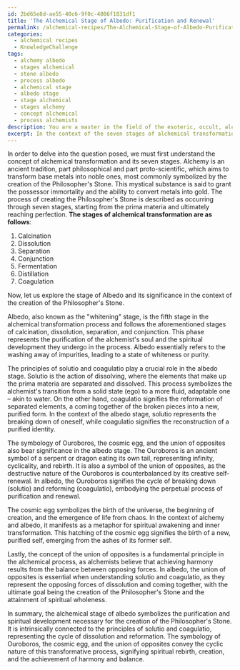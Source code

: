 ```yaml
---
id: 2bd65e8d-ae55-40c6-9f0c-4086f1831df1
title: 'The Alchemical Stage of Albedo: Purification and Renewal'
permalink: /alchemical-recipes/The-Alchemical-Stage-of-Albedo-Purification-and-Renewal/
categories:
  - alchemical recipes
  - KnowledgeChallenge
tags:
  - alchemy albedo
  - stages alchemical
  - stone albedo
  - process albedo
  - alchemical stage
  - albedo stage
  - stage alchemical
  - stages alchemy
  - concept alchemical
  - process alchemists
description: You are a master in the field of the esoteric, occult, alchemical recipes and Education. You are a writer of tests, challenges, textbooks and deep knowledge on alchemical recipes for initiates and students to gain deep insights and understanding from. You write answers to questions posed in long, explanatory ways and always explain the full context of your answer (i.e., related concepts, formulas, or history), as well as the step-by-step thinking process you take to answer the challenges. Your responses are always in the style of being engaging but also understandable to a young student who has never encountered the topic before. Summarize the key themes, ideas, and conclusions at the end.
excerpt: In the context of the seven stages of alchemical transformation, examine the role played by the albedo in bringing forth the Philosopher's Stone, and how this stage is connected to the principles of solutio and coagulatio, incorporating the symbology of Ouroboros, the cosmic egg, and the union of opposites.
---
```

In order to delve into the question posed, we must first understand the concept of alchemical transformation and its seven stages. Alchemy is an ancient tradition, part philosophical and part proto-scientific, which aims to transform base metals into noble ones, most commonly symbolized by the creation of the Philosopher's Stone. This mystical substance is said to grant the possessor immortality and the ability to convert metals into gold. The process of creating the Philosopher's Stone is described as occurring through seven stages, starting from the prima materia and ultimately reaching perfection. **The stages of alchemical transformation are as follows**:

1. Calcination
2. Dissolution
3. Separation
4. Conjunction
5. Fermentation
6. Distillation
7. Coagulation

Now, let us explore the stage of Albedo and its significance in the context of the creation of the Philosopher's Stone.

Albedo, also known as the "whitening" stage, is the fifth stage in the alchemical transformation process and follows the aforementioned stages of calcination, dissolution, separation, and conjunction. This phase represents the purification of the alchemist's soul and the spiritual development they undergo in the process. Albedo essentially refers to the washing away of impurities, leading to a state of whiteness or purity.

The principles of solutio and coagulatio play a crucial role in the albedo stage. Solutio is the action of dissolving, where the elements that make up the prima materia are separated and dissolved. This process symbolizes the alchemist's transition from a solid state (ego) to a more fluid, adaptable one – akin to water. On the other hand, coagulatio signifies the reformation of separated elements, a coming together of the broken pieces into a new, purified form. In the context of the albedo stage, solutio represents the breaking down of oneself, while coagulatio signifies the reconstruction of a purified identity.

The symbology of Ouroboros, the cosmic egg, and the union of opposites also bear significance in the albedo stage. The Ouroboros is an ancient symbol of a serpent or dragon eating its own tail, representing infinity, cyclicality, and rebirth. It is also a symbol of the union of opposites, as the destructive nature of the Ouroboros is counterbalanced by its creative self-renewal. In albedo, the Ouroboros signifies the cycle of breaking down (solutio) and reforming (coagulatio), embodying the perpetual process of purification and renewal.

The cosmic egg symbolizes the birth of the universe, the beginning of creation, and the emergence of life from chaos. In the context of alchemy and albedo, it manifests as a metaphor for spiritual awakening and inner transformation. This hatching of the cosmic egg signifies the birth of a new, purified self, emerging from the ashes of its former self.

Lastly, the concept of the union of opposites is a fundamental principle in the alchemical process, as alchemists believe that achieving harmony results from the balance between opposing forces. In albedo, the union of opposites is essential when understanding solutio and coagulatio, as they represent the opposing forces of dissolution and coming together, with the ultimate goal being the creation of the Philosopher's Stone and the attainment of spiritual wholeness.

In summary, the alchemical stage of albedo symbolizes the purification and spiritual development necessary for the creation of the Philosopher's Stone. It is intrinsically connected to the principles of solutio and coagulatio, representing the cycle of dissolution and reformation. The symbology of Ouroboros, the cosmic egg, and the union of opposites convey the cyclic nature of this transformative process, signifying spiritual rebirth, creation, and the achievement of harmony and balance.
